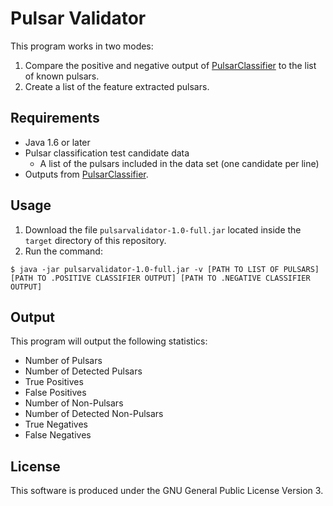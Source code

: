 # Pulsar Validator
This program works in two modes:
1. Compare the positive and negative output of [PulsarClassifier](https://github.com/jacob-ian/PulsarClassifier) to the list of known pulsars.
1. Create a list of the feature extracted pulsars.

## Requirements
* Java 1.6 or later
* Pulsar classification test candidate data
  * A list of the pulsars included in the data set (one candidate per line)
* Outputs from [PulsarClassifier](https://github.com/jacob-ian/PulsarClassifier).

## Usage
1. Download the file `pulsarvalidator-1.0-full.jar` located inside the `target` directory of this repository.
1. Run the command:
```
$ java -jar pulsarvalidator-1.0-full.jar -v [PATH TO LIST OF PULSARS] [PATH TO .POSITIVE CLASSIFIER OUTPUT] [PATH TO .NEGATIVE CLASSIFIER OUTPUT]
```

## Output
This program will output the following statistics:
* Number of Pulsars
* Number of Detected Pulsars
* True Positives
* False Positives
* Number of Non-Pulsars
* Number of Detected Non-Pulsars
* True Negatives
* False Negatives

## License
This software is produced under the GNU General Public License Version 3.